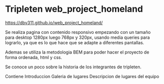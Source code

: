 # Tripleten web_project_homeland

https://dbv311.github.io/web_project_homeland/

Se realiza pagina con contenido responsivo empezando con un tamaño para desktop 1280px luego 768px y 320px, usando media queries para lograrlo, ya que es lo que hace que se adapte a diferentes pantallas.

Ademas se utiliza la metodologia BEM para poder hacer el proyecto de forma ordenada, html y css.

Se conoce un poco sobre la historia de los integrantes de tripleten.

Contiene
Introduccion
Galeria de lugares
Descripcion de lugares del equipo
